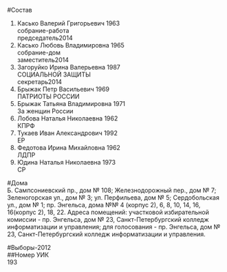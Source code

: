 #Состав  
1. Касько Валерий Григорьевич 1963  
    собрание-работа  
    председатель2014  
2. Касько Любовь Владимировна 1965  
    собрание-дом  
    заместитель2014  
3. Загоруйко Ирина Валерьевна 1987  
    СОЦИАЛЬНОЙ ЗАЩИТЫ  
    секретарь2014  
4. Брыжак Петр Васильевич 1969  
    ПАТРИОТЫ РОССИИ  
5. Брыжак Татьяна Владимировна 1971  
    За женщин России  
6. Лобова Наталья Николаевна 1962  
    КПРФ  
7. Тукаев Иван Александрович 1992  
    ЕР  
8. Федотова Ирина Михайловна 1962  
    ЛДПР  
9. Юдина Наталья Николаевна 1973  
    СР  

#Дома  
Б. Сампсониевский пр., дом № 108; Железнодорожный пер., дом № 7; Зеленогорская ул., дом № 3; ул. Перфильева, дом № 5; Сердобольская ул., дом № 1; пр. Энгельса, дома №№ 4 (корпус 2), 6, 8, 10, 14, 16, 16(корпус 2), 18, 22. Адреса помещений: участковой избирательной комиссии - пр. Энгельса, дом № 23, Санкт-Петербургский колледж информатизации и управления; для голосования - пр. Энгельса, дом № 23, Санкт-Петербургский колледж информатизации и управления.  
  
#Выборы-2012  
##Номер УИК  
193  
